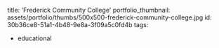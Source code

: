 title: 'Frederick Community College'
portfolio_thumbnail: assets/portfolio/thumbs/500x500-frederick-community-college.jpg
id: 30b36ce8-51a1-4b48-9e8a-3f09a5c0fd4b
tags:
  - educational
